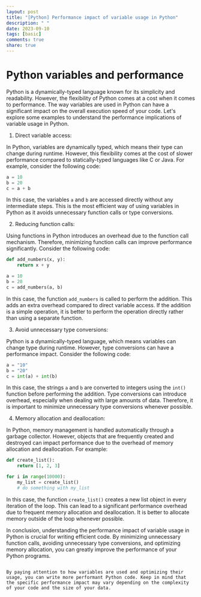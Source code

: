```yaml
---
layout: post
title: "[Python] Performance impact of variable usage in Python"
description: " "
date: 2023-09-10
tags: [basic]
comments: true
share: true
---
```

# Python variables and performance

Python is a dynamically-typed language known for its simplicity and readability. However, the flexibility of Python comes at a cost when it comes to performance. The way variables are used in Python can have a significant impact on the overall execution speed of your code. Let's explore some examples to understand the performance implications of variable usage in Python.

1. Direct variable access:

In Python, variables are dynamically typed, which means their type can change during runtime. However, this flexibility comes at the cost of slower performance compared to statically-typed languages like C or Java. For example, consider the following code:

```python
a = 10
b = 20
c = a + b
```

In this case, the variables `a` and `b` are accessed directly without any intermediate steps. This is the most efficient way of using variables in Python as it avoids unnecessary function calls or type conversions.

2. Reducing function calls:

Using functions in Python introduces an overhead due to the function call mechanism. Therefore, minimizing function calls can improve performance significantly. Consider the following code:

```python
def add_numbers(x, y):
    return x + y

a = 10
b = 20
c = add_numbers(a, b)
```

In this case, the function `add_numbers` is called to perform the addition. This adds an extra overhead compared to direct variable access. If the addition is a simple operation, it is better to perform the operation directly rather than using a separate function.

3. Avoid unnecessary type conversions:

Python is a dynamically-typed language, which means variables can change type during runtime. However, type conversions can have a performance impact. Consider the following code:

```python
a = "10"
b = "20"
c = int(a) + int(b)
```

In this case, the strings `a` and `b` are converted to integers using the `int()` function before performing the addition. Type conversions can introduce overhead, especially when dealing with large amounts of data. Therefore, it is important to minimize unnecessary type conversions whenever possible.

4. Memory allocation and deallocation:

In Python, memory management is handled automatically through a garbage collector. However, objects that are frequently created and destroyed can impact performance due to the overhead of memory allocation and deallocation. For example:

```python
def create_list():
    return [1, 2, 3]

for i in range(10000):
    my_list = create_list()
    # do something with my_list
```

In this case, the function `create_list()` creates a new list object in every iteration of the loop. This can lead to a significant performance overhead due to frequent memory allocation and deallocation. It is better to allocate memory outside of the loop whenever possible.

In conclusion, understanding the performance impact of variable usage in Python is crucial for writing efficient code. By minimizing unnecessary function calls, avoiding unnecessary type conversions, and optimizing memory allocation, you can greatly improve the performance of your Python programs.
```

By paying attention to how variables are used and optimizing their usage, you can write more performant Python code. Keep in mind that the specific performance impact may vary depending on the complexity of your code and the size of your data.